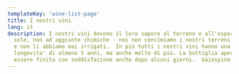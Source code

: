 ```yaml
---
templateKey: 'wine-list-page'
title: I nostri vini
lang: it
description: I nostri vini devono il loro sapore al terreno e all'esposizione al
  sole, non ad aggiunte chimiche - noi non concimiamo i nostri terreni dal 1993
  e non li abbiamo mai irrigati.  In piú tutti i nostri vini hanno una
  longevita' di almeno 5 anni, ma anche molto di più. La bottiglia aperta puo
  essere finita con soddisfazione anche dopo alcuni giorni.  Gaiospino
---
```

